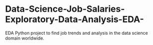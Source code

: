 # Data-Science-Job-Salaries-Exploratory-Data-Analysis-EDA-
EDA Python project to find job trends and analysis in the data science domain worldwide.
